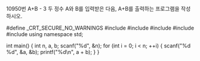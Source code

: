 10950번 A+B - 3
두 정수 A와 B를 입력받은 다음, A+B를 출력하는 프로그램을 작성하시오.



#define _CRT_SECURE_NO_WARNINGS
#include<numeric>
#include<cstdio>
#include<iostream>
#include<cstring>
#include<vector>
using namespace std;

int main() {
	int n, a, b;
	scanf("%d", &n);
	for (int i = 0; i < n; ++i) {
		scanf("%d %d", &a, &b);
		printf("%d\n", a + b);
	}
}
